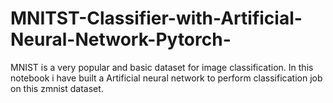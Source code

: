 # MNITST-Classifier-with-Artificial-Neural-Network-Pytorch-
MNIST is a very popular and basic dataset for image classification. In this notebook i have built a Artificial neural network to perform classification job on this zmnist dataset.
